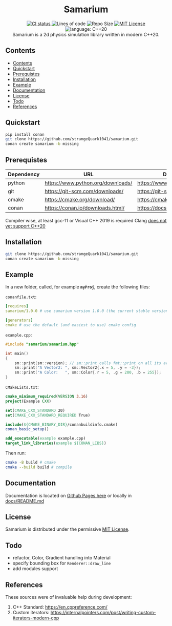 <h1 align="center">Samarium</h1>

<p align="center">
    <a href="https://github.com/strangeQuark1041/samarium/actions">
         <img alt="CI status" src="https://github.com/strangeQuark1041/samarium/actions/workflows/build.yml/badge.svg">
    </a>
    <img alt="Lines of code" src="https://img.shields.io/tokei/lines/github/strangeQuark1041/samarium">
    <img alt="Repo Size" src="https://img.shields.io/github/repo-size/strangeQuark1041/samarium">
    <a href="https://github.com/strangeQuark1041/samarium/blob/main/LICENSE.md">
         <img alt="MIT License" src="https://img.shields.io/badge/license-MIT-yellow">
    </a>
    <img alt="language: C++20" src="https://img.shields.io/badge/language-C%2B%2B20-yellow">
    <br>
    Samarium is a 2d physics simulation library written in modern C++20.
</p>

## Contents

- [Contents](#contents)
- [Quickstart](#quickstart)
- [Prerequistes](#prerequistes)
- [Installation](#installation)
- [Example](#example)
- [Documentation](#documentation)
- [License](#license)
- [Todo](#todo)
- [References](#references)

## Quickstart

```sh
pip install conan
git clone https://github.com/strangeQuark1041/samarium.git
conan create samarium -b missing
```

## Prerequistes

| Dependency | URL | Documentation |
| ---        | --- | --- |
| python     | <https://www.python.org/downloads/> | https://www.python.org/doc/ |
| git        | <https://git-scm.com/downloads/> | https://git-scm.com/docs/ |
| cmake      | <https://cmake.org/download/> | https://cmake.org/cmake/help/latest/ |
| conan      | <https://conan.io/downloads.html/> | https://docs.conan.io/en/latest/ |

Compiler wise, at least gcc-11 or Visual C++ 2019 is required
Clang [does not yet support C++20](https://clang.llvm.org/cxx_status.html#cxx20)

## Installation

```sh
git clone https://github.com/strangeQuark1041/samarium.git
conan create samarium -b missing
```

## Example

In a new folder, called, for example **`myProj`**, create the following files:

`conanfile.txt`:

```Yaml
[requires]
samarium/1.0.0 # use samarium version 1.0.0 (the current stable version)

[generators]
cmake # use the default (and easiest to use) cmake config
```

`example.cpp`:

```cpp
#include "samarium/samarium.hpp"

int main()
{
    sm::print(sm::version); // sm::print calls fmt::print on all its args
    sm::print("A Vector2: ", sm::Vector2{.x = 5, .y = -3});
    sm::print("A Color:   ", sm::Color{.r = 5, .g = 200, .b = 255});
}
```

`CMakeLists.txt`:

```cmake
cmake_minimum_required(VERSION 3.16)
project(Example CXX)

set(CMAKE_CXX_STANDARD 20)
set(CMAKE_CXX_STANDARD_REQUIRED True)

include(${CMAKE_BINARY_DIR}/conanbuildinfo.cmake)
conan_basic_setup()

add_executable(example example.cpp)
target_link_libraries(example ${CONAN_LIBS})
```

Then run:
```sh
cmake -B build # cmake
cmake --build build # compile
```

## Documentation

Documentation is located on [Github Pages here](https://strangequark1041.github.io/samarium/) or locally in  [docs/README.md](docs/README.md)

## License

Samarium is distributed under the permissive [MIT License](LICENSE.md).

## Todo

- refactor, Color, Gradient handling into Material
- specify bounding box for `Renderer::draw_line`
- add modules support

## References

These sources were of invaluable help during development:

1. C++ Standard: https://en.cppreference.com/
2. Custom iterators: https://internalpointers.com/post/writing-custom-iterators-modern-cpp
